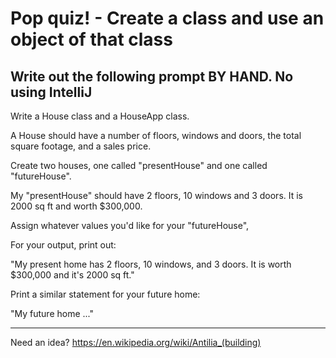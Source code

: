 # Pop quiz! - Create a class and use an object of that class
## Write out the following prompt BY HAND. No using IntelliJ



Write a House class and a HouseApp class.

A House should have a number of floors, windows and doors, the total square footage, and a sales price.

Create two houses, one called "presentHouse" and one called "futureHouse". 

My "presentHouse" should have 2 floors, 10 windows and 3 doors. It is 2000 sq ft and worth $300,000.

Assign whatever values you'd like for your "futureHouse",


For your output, print out:

"My present home has 2 floors, 10 windows, and 3 doors. It is worth $300,000 and it's 2000 sq ft."

Print a similar statement for your future home:

"My future home ..."  


<hr/>

Need an idea?
https://en.wikipedia.org/wiki/Antilia_(building)
